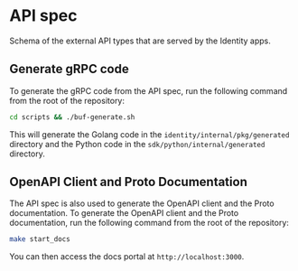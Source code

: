 # API spec

Schema of the external API types that are served by the Identity apps.

## Generate gRPC code

To generate the gRPC code from the API spec, run the following command from the root of the repository:

```bash
cd scripts && ./buf-generate.sh
```

This will generate the Golang code in the `identity/internal/pkg/generated` directory and the Python code in the `sdk/python/internal/generated` directory.

## OpenAPI Client and Proto Documentation

The API spec is also used to generate the OpenAPI client and the Proto documentation.
To generate the OpenAPI client and the Proto documentation, run the following command from the root of the repository:

```bash
make start_docs
```

You can then access the docs portal at `http://localhost:3000`.
